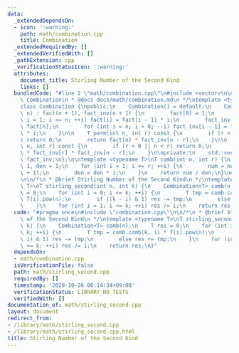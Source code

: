```yaml
---
data:
  _extendedDependsOn:
  - icon: ':warning:'
    path: math/combination.cpp
    title: Combination
  _extendedRequiredBy: []
  _extendedVerifiedWith: []
  _pathExtension: cpp
  _verificationStatusIcon: ':warning:'
  attributes:
    document_title: Stirling Number of the Second Kind
    links: []
  bundledCode: "#line 2 \"math/combination.cpp\"\n#include <vector>\n\n/*\n * @brief\
    \ Combination\n * @docs docs/math/combination.md\n */\ntemplate <typename T>\n\
    class Combination {\npublic:\n    Combination() = default;\n    Combination(int\
    \ n) : fact(n + 1), fact_inv(n + 1) {\n        fact[0] = 1;\n        for (int\
    \ i = 1; i <= n; ++i) fact[i] = fact[i - 1] * i;\n        fact_inv[n] = T(1) /\
    \ fact[n];\n        for (int i = n; i > 0; --i) fact_inv[i - 1] = fact_inv[i]\
    \ * i;\n    }\n\n    T perm(int n, int r) const {\n        if (r < 0 || n < r)\
    \ return 0;\n        return fact[n] * fact_inv[n - r];\n    }\n\n    T comb(int\
    \ n, int r) const {\n        if (r < 0 || n < r) return 0;\n        return fact[n]\
    \ * fact_inv[r] * fact_inv[n - r];\n    }\n\nprivate:\n    std::vector<T> fact,\
    \ fact_inv;\n};\n\ntemplate <typename T>\nT comb(int n, int r) {\n    T num =\
    \ 1, den = 1;\n    for (int i = 1; i <= r; ++i) {\n        num = num * (n - i\
    \ + 1);\n        den = den * i;\n    }\n    return num / den;\n}\n#line 3 \"math/stirling_second.cpp\"\
    \n\n/*\n * @brief Stirling Number of the Second Kind\n */\ntemplate <typename\
    \ T>\nT stirling_second(int n, int k) {\n    Combination<T> comb(n);\n    T res\
    \ = 0;\n    for (int i = 0; i <= k; ++i) {\n        T tmp = comb.comb(k, i) *\
    \ T(i).pow(n);\n        if ((k - i) & 1) res -= tmp;\n        else res += tmp;\n\
    \    }\n    for (int i = 1; i <= k; ++i) res /= i;\n    return res;\n}\n"
  code: "#pragma once\n#include \"combination.cpp\"\n\n/*\n * @brief Stirling Number\
    \ of the Second Kind\n */\ntemplate <typename T>\nT stirling_second(int n, int\
    \ k) {\n    Combination<T> comb(n);\n    T res = 0;\n    for (int i = 0; i <=\
    \ k; ++i) {\n        T tmp = comb.comb(k, i) * T(i).pow(n);\n        if ((k -\
    \ i) & 1) res -= tmp;\n        else res += tmp;\n    }\n    for (int i = 1; i\
    \ <= k; ++i) res /= i;\n    return res;\n}"
  dependsOn:
  - math/combination.cpp
  isVerificationFile: false
  path: math/stirling_second.cpp
  requiredBy: []
  timestamp: '2020-10-26 00:14:34+09:00'
  verificationStatus: LIBRARY_NO_TESTS
  verifiedWith: []
documentation_of: math/stirling_second.cpp
layout: document
redirect_from:
- /library/math/stirling_second.cpp
- /library/math/stirling_second.cpp.html
title: Stirling Number of the Second Kind
---
```


